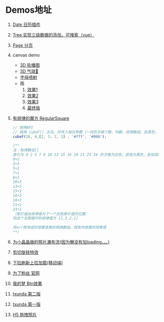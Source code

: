 # Demos地址
1. [Date 日历插件]( https://geekfeier.github.io/demos/1Date/)
2. [Tree 实现三级数据的添加，可搜索（vue）](https://geekfeier.github.io/demos/2Tree/)
3. [Page 分页](https://geekfeier.github.io/demos/3Page/)
4. canvas demo
    * [3D 轮播图](https://geekfeier.github.io/demos/4Canvas/3dbanner/)
    * [3D 气球🎈](https://geekfeier.github.io/demos/4Canvas/ball/)
    * [字母喷射](https://geekfeier.github.io/demos/4Canvas/canvasLetters/)             
    * 雨
        1. [效果1](https://geekfeier.github.io/demos/4Canvas/canvasRain/v1.html) 
        2. [效果2](https://geekfeier.github.io/demos/4Canvas/canvasRain/v2.html) 
        3. [效果3](https://geekfeier.github.io/demos/4Canvas/canvasRain/v3.html) 
        4. [最终版](https://geekfeier.github.io/demos/4Canvas/canvasRain/index.html) 
5. [有规律的魔方  RegularSquare](https://geekfeier.github.io/demos/5RegularSquare/)

    ```js
    // 使用API
    // 调用 cubeF() 方法，并传入相应参数（一共的方格个数，列数，规律数组，前景色，背景色） 
    cubeF(16, 4,[2, 3, 2, 1] , '#fff', '#000'); 
     
    /** 
    注：规律数组[]
    索引为 0 2 5 7 8 10 13 15 16 18 21 23 24 的方格为白色，其他为黑色，发现其规律： 
    0+2 
    2+3
    5+2 
    7+1 
    8+2 
    10+3 
    13+2 
    15+1 
    16+2 
    18+3 
    21+2 
    23+1
    （索引值加规律值为下一个白色索引值的位置） 
    则这个无限循环的规律值为 [2,3,2,1]
     
    将arr修改成你想要效果的规律数组，就有你想要的效果喽
    **/ 
    ```

6. [为小晶晶做的照片瀑布流(因为懒没有加loading。。。)](https://geekfeier.github.io/demos/6LittleJing/)
7. [剪切旋转特效](https://geekfeier.github.io/demos/7ClipPath/)
8. [下拉刷新上拉加载(移动端)](https://geekfeier.github.io/demos/8IscorllPage/)
9. [为了粉丝 官网](https://geekfeier.github.io/demos/9Forfans/html/)
10. [我的梦 Btn效果](https://geekfeier.github.io/demos/10Mydream/)
11. [txunda 第二版](https://geekfeier.github.io/demos/11TxundaV2/)
12. [txunda 第一版](https://geekfeier.github.io/demos/12TxundaV1/)
13. [H5 拖拽照片](https://geekfeier.github.io/demos/13H5Drag/)


